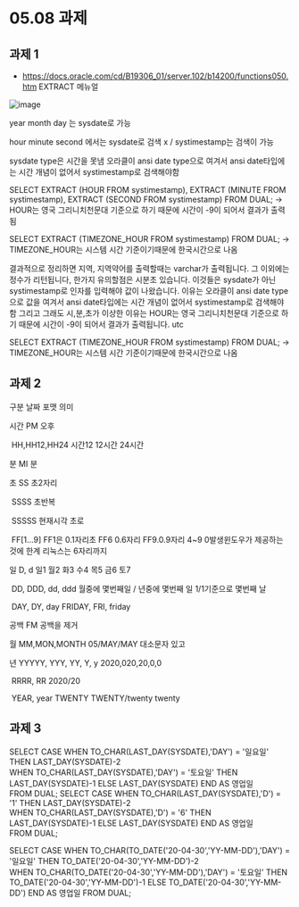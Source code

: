 # 05.08 과제

## 과제 1

- https://docs.oracle.com/cd/B19306_01/server.102/b14200/functions050.htm EXTRACT 메뉴얼

![image](https://user-images.githubusercontent.com/57249271/81393189-dda6c600-915a-11ea-9f75-d30ea16f7389.png)

year month day 는 sysdate로 가능

hour minute second 에서는 sysdate로 검색 x / systimestamp는 검색이 가능

sysdate type은 시간을 못냄 오라클이 ansi date type으로 여겨서 ansi date타입에는 시간 개념이 없어서 systimestamp로 검색해야함  

SELECT EXTRACT (HOUR FROM systimestamp),
EXTRACT (MINUTE FROM systimestamp),
EXTRACT (SECOND FROM systimestamp)
FROM DUAL;
-> HOUR는 영국 그리니치천문대 기준으로 하기 때문에 시간이 -9이 되어서 결과가 출력됨

SELECT EXTRACT (TIMEZONE_HOUR FROM systimestamp) FROM DUAL;
-> TIMEZONE_HOUR는 시스템 시간 기준이기때문에 한국시간으로 나옴

결과적으로 정리하면 지역, 지역약어를 출력할때는 varchar가 출력됩니다. 그 이외에는 정수가 리턴됩니다, 한가지 유의할점은 시분초 있습니다. 이것들은 sysdate가 아닌 systimestamp로 인자를 입력해야 값이 나왔습니다. 이유는 오라클이 ansi date type으로 값을 여겨서 ansi date타입에는 시간 개념이 없어서 systimestamp로 검색해야함  그리고 그래도 시,분,초가 이상한 이유는  HOUR는 영국 그리니치천문대 기준으로 하기 때문에 시간이 -9이 되어서 결과가 출력됩니다. utc

SELECT EXTRACT (TIMEZONE_HOUR FROM systimestamp) FROM DUAL;
-> TIMEZONE_HOUR는 시스템 시간 기준이기때문에 한국시간으로 나옴 

## 과제 2

구분		날짜 포맷 				의미

시간		PM							오후

​				HH,HH12,HH24	시간12 12시간 24시간

분			MI							분

초			SS							초2자리

​				SSSS						초반복

​			    SSSSS		 			현재시각 초로

​				FF[1...9]				  FF1은 0.1자리초 FF6 0.6자리 FF9.0.9자리 4~9 0발생윈도우가 제공하는 것에 한계 리눅스는 6자리까지

일			D, d						일1 월2 화3 수4 목5 금6 토7

​				DD, DDD, dd, ddd	월중에 몇번째일 / 년중에 몇번째 일 1/1기준으로 몇번째 날	

​				DAY, DY, day			FRIDAY, FRI, friday

공백		FM							공백을 제거

월			MM,MON,MONTH	05/MAY/MAY		대소문자 있고

년			YYYYY, YYY, YY, Y, y	2020,020,20,0,0		

​				RRRR, RR					2020/20		

​				YEAR, year				TWENTY TWENTY/twenty twenty		



## 과제 3

SELECT 
    CASE WHEN TO_CHAR(LAST_DAY(SYSDATE),'DAY') = '일요일' THEN LAST_DAY(SYSDATE)-2  
         WHEN TO_CHAR(LAST_DAY(SYSDATE),'DAY') = '토요일' THEN LAST_DAY(SYSDATE)-1 
         ELSE LAST_DAY(SYSDATE)
    END AS 영업일     
FROM DUAL;
SELECT 
    CASE WHEN TO_CHAR(LAST_DAY(SYSDATE),'D') = '1' THEN LAST_DAY(SYSDATE)-2  
         WHEN TO_CHAR(LAST_DAY(SYSDATE),'D') = '6' THEN LAST_DAY(SYSDATE)-1 
         ELSE LAST_DAY(SYSDATE)
    END AS 영업일     
FROM DUAL;

SELECT 
    CASE WHEN TO_CHAR(TO_DATE('20-04-30','YY-MM-DD'),'DAY') = '일요일' THEN TO_DATE('20-04-30','YY-MM-DD')-2  
         WHEN TO_CHAR(TO_DATE('20-04-30','YY-MM-DD'),'DAY') = '토요일' THEN TO_DATE('20-04-30','YY-MM-DD')-1 
         ELSE TO_DATE('20-04-30','YY-MM-DD')
    END AS 영업일 
FROM DUAL;